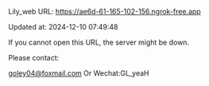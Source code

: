 Lily_web URL: https://ae6d-61-165-102-156.ngrok-free.app

Updated at: 2024-12-10 07:49:48

If you cannot open this URL, the server might be down.

Please contact: 

goley04@foxmail.com Or Wechat:GL_yeaH